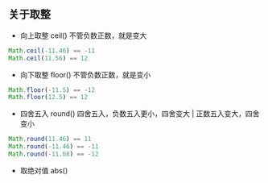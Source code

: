 ## 关于取整

- 向上取整 ceil() 不管负数正数，就是变大
```js
Math.ceil(-11.46) == -11
Math.ceil(11.56) == 12
```
- 向下取整 floor() 不管负数正数，就是变小
```js
Math.floor(-11.5) == -12
Math.floor(12.5) == 12
```
- 四舍五入 round() 四舍五入，负数五入更小，四舍变大 | 正数五入变大，四舍变小
```js
Math.round(11.46) == 11
Math.round(-11.46) == -11
Math.round(-11.68) == -12
```
- 取绝对值 abs()
